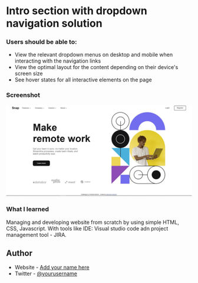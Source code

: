 # Intro section with dropdown navigation solution

### Users should be able to:

- View the relevant dropdown menus on desktop and mobile when interacting with the navigation links
- View the optimal layout for the content depending on their device's screen size
- See hover states for all interactive elements on the page

### Screenshot

![](./Capture.JPG)

<!-- ### Links -->

<!-- - Solution URL: [Add solution URL here](https://your-solution-url.com)
- Live Site URL: [Add live site URL here](https://your-live-site-url.com) -->

### What I learned

Managing and developing website from scratch by using simple HTML, CSS, Javascript. With tools like IDE: Visual studio code adn project management tool - JIRA.

## Author

- Website - [Add your name here](https://www.your-site.com)
- Twitter - [@yourusername](https://www.twitter.com/yourusername)
